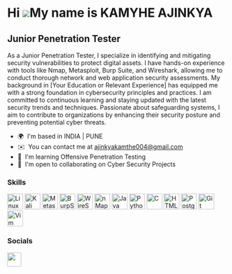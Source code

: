 Hi ![](https://user-images.githubusercontent.com/18350557/176309783-0785949b-9127-417c-8b55-ab5a4333674e.gif)My name is KAMYHE AJINKYA
======================================================================================================================================

Junior Penetration Tester
-------------------------

As a Junior Penetration Tester, I specialize in identifying and mitigating security vulnerabilities to protect digital assets. I have hands-on experience with tools like Nmap, Metasploit, Burp Suite, and Wireshark, allowing me to conduct thorough network and web application security assessments. My background in \[Your Education or Relevant Experience\] has equipped me with a strong foundation in cybersecurity principles and practices. I am committed to continuous learning and staying updated with the latest security trends and techniques. Passionate about safeguarding systems, I aim to contribute to organizations by enhancing their security posture and preventing potential cyber threats.

* 🌍  I'm based in INDIA | PUNE
* ✉️  You can contact me at [ajinkyakamthe004@gmail.com](mailto:ajinkyakamthe004@gmail.com)
* 🧠  I'm learning Offensive Penetration Testing
* 🤝  I'm open to collaborating on Cyber Security Projects

### Skills


<p align="left">
<img src="https://github.com/Iam-Ajinkya/Iam-Ajinkya/assets/165510980/ca7a1157-6e71-464a-8bf0-99ea6de6bf58" width="36" height="36" alt="Linux" />
<img src="https://github.com/Iam-Ajinkya/Iam-Ajinkya/assets/165510980/c80e89d8-30ed-40a7-be54-45ac0a8ea574" width="36" height="36" alt="Kali Linux" />
<img src="https://github.com/Iam-Ajinkya/Iam-Ajinkya/assets/165510980/3523b456-8105-456a-8b27-31a02958b0b8" width="36" height="36" alt="Metasploit" />
<img src="https://github.com/Iam-Ajinkya/Iam-Ajinkya/assets/165510980/7ee82c6b-0956-4a14-8892-927206a6cd51" width="36" height="36" alt="BurpSuite" />
<img src="https://github.com/Iam-Ajinkya/Iam-Ajinkya/assets/165510980/520d4cdf-0a17-4c1d-b580-50da8365aa25" width="36" height="36" alt="WireShark" />
<img src="https://github.com/Iam-Ajinkya/Iam-Ajinkya/assets/165510980/2db4d6f0-f79b-4c30-8094-ede02ee529b6" width="36" height="36" alt="nMap" />
<img src="https://github.com/Iam-Ajinkya/Iam-Ajinkya/assets/165510980/87398bdd-cba3-4a7c-83be-b9fb2e59a785" width="36" height="36" alt="Java" />
<img src="https://github.com/Iam-Ajinkya/Iam-Ajinkya/assets/165510980/ce1a4692-cb96-4cd8-844a-93fe09ddebb3" width="36" height="36" alt="Python" />
<img src="https://github.com/Iam-Ajinkya/Iam-Ajinkya/assets/165510980/48f7d601-0295-42ec-bf70-b99d059ce424" width="36" height="36" alt="C" />
<img src="https://github.com/Iam-Ajinkya/Iam-Ajinkya/assets/165510980/888690d1-f34f-40dc-8401-bee3d5a630bb" width="36" height="36" alt="HTML5" />
<img src="https://github.com/Iam-Ajinkya/Iam-Ajinkya/assets/165510980/8da013c6-c4b4-4f00-a8a9-d2092ee5e8d0" width="36" height="36" alt="PostgreSQL" />
<img src="https://github.com/Iam-Ajinkya/Iam-Ajinkya/assets/165510980/027117d7-2e41-40ea-9cbf-291a8fb3af5d" width="36" height="36" alt="Git" />
<img src="https://github.com/Iam-Ajinkya/Iam-Ajinkya/assets/165510980/c34eb6e6-2c2c-4b9d-ad1a-6d70e4606a21" width="36" height="36" alt="Vim" />
</p>


### Socials

<p align="left"> <a href="https://www.linkedin.com/in/ajinkyakamthe" target="_blank" rel="noreferrer"> <picture> <source media="(prefers-color-scheme: dark)" srcset="https://raw.githubusercontent.com/danielcranney/readme-generator/main/public/icons/socials/linkedin-dark.svg" /> 
<source media="(prefers-color-scheme: light)" srcset="https://raw.githubusercontent.com/danielcranney/readme-generator/main/public/icons/socials/linkedin.svg" /> 
<img src="https://raw.githubusercontent.com/danielcranney/readme-generator/main/public/icons/socials/linkedin.svg" width="32" height="32" /> 
</picture> 
</a>
</p>

<!---
Iam-Ajinkya/Iam-Ajinkya is a ✨ special ✨ repository because its `README.md` (this file) appears on your GitHub profile.
You can click the Preview link to take a look at your changes.
--->
